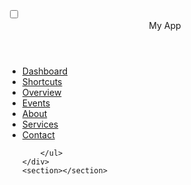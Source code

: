 <!DOCTYPE HTML>
<html lang="en" dir="ltr"> 
<head>
  <meta charset ="utf-8">
  <title>Side Menu Bar CSS </title>
  <link rel="stylesheet" href="Gstyle2.css">
  <script src="https://kit.fontawesome.com/a076d05399.js"></script>
  </head>
  <body>
      <input type="checkbox" id="check">
      <label for="check">
          <i class="fas fa-bars" id="btn"></i>
          <i class="fas fa-times" id="cancel"></i>
      </label>
    <div class="sidebar">
        <header>My App</header>
        <ul>
            <li><a href="#"><i class="fas fa-qrcode"></i> Dashboard</a></li>
            <li><a href="#"><i class="fas fa-link"></i> Shortcuts</a></li>
            <li><a href="#"><i class="fas fa-stream"></i> Overview</a></li>
            <li><a href="#"><i class="fas fa-calendar-week"></i> Events</a></li>
            <li><a href="#"><i class="fas fa-question-circle"></i> About</a></li>
            <li><a href="#"><i class="fas fa-sliders-h"></i> Services</a></li>
            <li><a href="#"><i class="fas fa-envelope"></i> Contact</a></li>
        
        </ul>
    </div>
    <section></section>
  </body>
</html>


